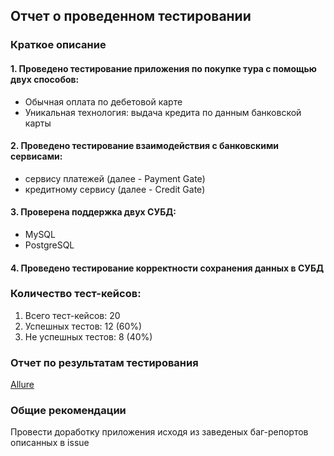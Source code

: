 ## Отчет о проведенном тестировании

### Краткое описание

#### 1. Проведено тестирование приложения по покупке тура с помощью двух способов:

* Обычная оплата по дебетовой карте
* Уникальная технология: выдача кредита по данным банковской карты

#### 2. Проведено тестирование взаимодействия с банковскими сервисами:

* сервису платежей (далее - Payment Gate)
* кредитному сервису (далее - Credit Gate)

#### 3. Проверена поддержка двух СУБД:

* MySQL
* PostgreSQL

#### 4. Проведено тестирование корректности сохранения данных в СУБД


### Количество тест-кейсов:

1. Всего тест-кейсов: 20
2. Успешных тестов: 12 (60%)
3. Не успешных тестов: 8 (40%)

### Отчет по результатам тестирования

[Allure](https://github.com/GeorgKonst/DiplomAqa/issues/1)

### Общие рекомендации

Провести доработку приложения исходя из заведеных баг-репортов описанных в issue
